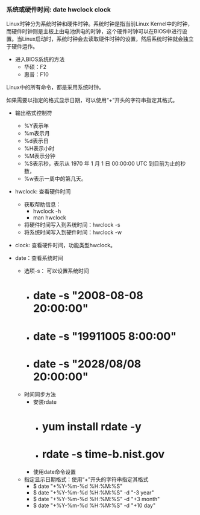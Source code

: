 ### 系统或硬件时间: date hwclock clock ###
Linux时钟分为系统时钟和硬件时钟。系统时钟是指当前Linux Kernel中的时钟，而硬件时钟则是主板上由电池供电的时钟，这个硬件时钟可以在BIOS中进行设置。当Linux启动时，系统时钟会去读取硬件时钟的设置，然后系统时钟就会独立于硬件运作。

- 进入BIOS系统的方法
	- 华硕：F2
	- 惠普：F10

Linux中的所有命令，都是采用系统时钟。

如果需要以指定的格式显示日期，可以使用“+”开头的字符串指定其格式。


- 输出格式控制符
	- %Y表示年
	- %m表示月
	- %d表示日
	- %H表示小时
	- %M表示分钟
	- %S表示秒，表示从 1970 年 1 月 1 日 00:00:00 UTC 到目前为止的秒数，
	- %w表示一周中的第几天。

- hwclock: 查看硬件时间
	- 获取帮助信息：
		- hwclock -h
		- man hwclock
	- 将硬件时间写入到系统时间：hwclock -s
	- 将系统时间写入到硬件时间：hwclock -w
- clock: 查看硬件时间，功能类型hwclock。
- date：查看系统时间
	- 选项-s： 可以设置系统时间
		- # date -s "2008-08-08 20:00:00"
		- # date -s "19911005 8:00:00"
		- # date -s "2028/08/08 20:00:00"
	- 时间同步方法
		- 安装rdate
			- # yum install rdate -y
			- # rdate -s time-b.nist.gov
		- 使用date命令设置
	- 指定显示日期格式：使用“+”开头的字符串指定其格式
		- $ date "+%Y-%m-%d %H:%M:%S"
		- $ date "+%Y-%m-%d %H:%M:%S" -d "-3 year"
		- $ date "+%Y-%m-%d %H:%M:%S" -d "+3 month"
		- $ date "+%Y-%m-%d %H:%M:%S" -d "+10 day"


